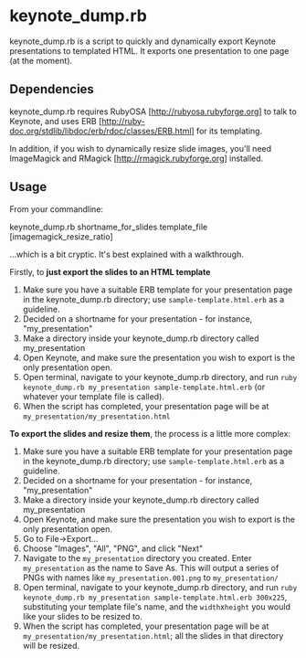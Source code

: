 keynote_dump.rb
===============

keynote_dump.rb is a script to quickly and dynamically export Keynote presentations to templated HTML. It exports one presentation to one page (at the moment).

Dependencies
------------

keynote_dump.rb requires RubyOSA [http://rubyosa.rubyforge.org] to talk to Keynote, and uses ERB [http://ruby-doc.org/stdlib/libdoc/erb/rdoc/classes/ERB.html] for its templating.

In addition, if you wish to dynamically resize slide images, you'll need ImageMagick and RMagick [http://rmagick.rubyforge.org] installed.

Usage
-----

From your commandline:

keynote_dump.rb shortname_for_slides template_file [imagemagick_resize_ratio]

...which is a bit cryptic. It's best explained with a walkthrough.

Firstly, to **just export the slides to an HTML template**

1. Make sure you have a suitable ERB template for your presentation page in the keynote_dump.rb directory; use `sample-template.html.erb` as a guideline.
2. Decided on a shortname for your presentation - for instance, "my_presentation"
3. Make a directory inside your keynote_dump.rb directory called my_presentation
4. Open Keynote, and make sure the presentation you wish to export is the only presentation open.
5. Open terminal, navigate to your keynote_dump.rb directory, and run `ruby keynote_dump.rb my_presentation sample-template.html.erb` (or whatever your template file is called).
6. When the script has completed, your presentation page will be at `my_presentation/my_presentation.html`

**To export the slides and resize them**, the process is a little more complex:

1. Make sure you have a suitable ERB template for your presentation page in the keynote_dump.rb directory; use `sample-template.html.erb` as a guideline.
2. Decided on a shortname for your presentation - for instance, "my_presentation"
3. Make a directory inside your keynote_dump.rb directory called my_presentation
4. Open Keynote, and make sure the presentation you wish to export is the only presentation open.
5. Go to File->Export...
6. Choose "Images", "All", "PNG", and click "Next"
7. Navigate to the `my_presentation` directory you created. Enter `my_presentation` as the name to Save As. This will output a series of PNGs with names like `my_presentation.001.png` to `my_presentation/`
8. Open terminal, navigate to your keynote_dump.rb directory, and run `ruby keynote_dump.rb my_presentation sample-template.html.erb 300x225`, substituting your template file's name, and the `width`x`height` you would like your slides to be resized to.
9. When the script has completed, your presentation page will be at `my_presentation/my_presentation.html`; all the slides in that directory will be resized.
